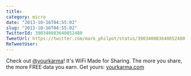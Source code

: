 ```yaml
---
title: 
category: micro
date: "2013-10-16T04:55:02"
slug: "2013-10-16T04:55:02"
TwitterId: 390340083640852480
TweetUrl: https://twitter.com/mark_philpot/status/390340083640852480
ReTweetUser: 
---
```


Check out [@yourkarma](https://twitter.com/yourkarma)! It's WiFi Made for Sharing. The more you share, the more FREE data you earn. Get yours: [yourkarma.com](https://yourkarma.com)
